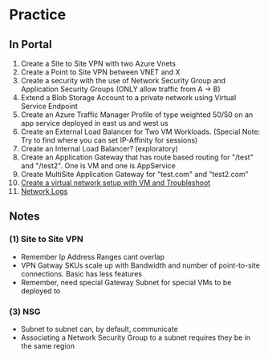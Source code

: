 # Practice

## In Portal  
1) Create a Site to Site VPN with two Azure Vnets
2) Create a Point to Site VPN between VNET and X
3) Create a security with the use of Network Security Group and Application Security Groups (ONLY allow traffic from A -> B)
4) Extend a Blob Storage Account to a private network using Virtual Service Endpoint  
5) Create an Azure Traffic Manager Profile of type weighted 50/50 on an app service deployed in east us and west us
6) Create an External Load Balancer for Two VM Workloads. (Special Note: Try to find where you can set IP-Affinity for sessions)
7) Create an Internal Load Balancer? (exploratory)
8) Create an Application Gateway that has route based routing for "/test" and "/test2".  One is VM and one is AppService
9) Create MultiSite Application Gateway for "test.com" and "test2.com"
10) [Create a virtual network setup with VM and Troubleshoot](https://docs.microsoft.com/en-us/learn/modules/troubleshoot-azure-network-infrastructure/3-exercise-troubleshoot-networking-with-network-watcher)
11) [Network Logs](https://docs.microsoft.com/en-us/learn/modules/troubleshoot-azure-network-infrastructure/5-exercise-troubleshoot-networking-with-network-watcher-metrics-logs)



## Notes

### (1) Site to Site VPN
- Remember Ip Address Ranges cant overlap
- VPN Gatway SKUs scale up with Bandwidth and number of point-to-site connections.  Basic has less features
- Remember, need special Gateway Subnet for special VMs to be deployed to

### (3) NSG
- Subnet to subnet can, by default, communicate
- Associating a Network Security Group to a subnet requires they be in the same region
